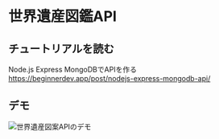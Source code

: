 # 世界遺産図鑑API

## チュートリアルを読む

Node.js Express MongoDBでAPIを作る
https://beginnerdev.app/post/nodejs-express-mongodb-api/

## デモ

![世界遺産図案APIのデモ](https://i.imgur.com/aYOZ8On.png)